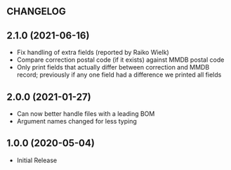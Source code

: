 ## CHANGELOG

## 2.1.0 (2021-06-16)

* Fix handling of extra fields (reported by Raiko Wielk)
* Compare correction postal code (if it exists) against MMDB postal code
* Only print fields that actually differ between correction and MMDB record; previously
  if any one field had a difference we printed all fields

## 2.0.0 (2021-01-27)

* Can now better handle files with a leading BOM
* Argument names changed for less typing

## 1.0.0 (2020-05-04)

* Initial Release
